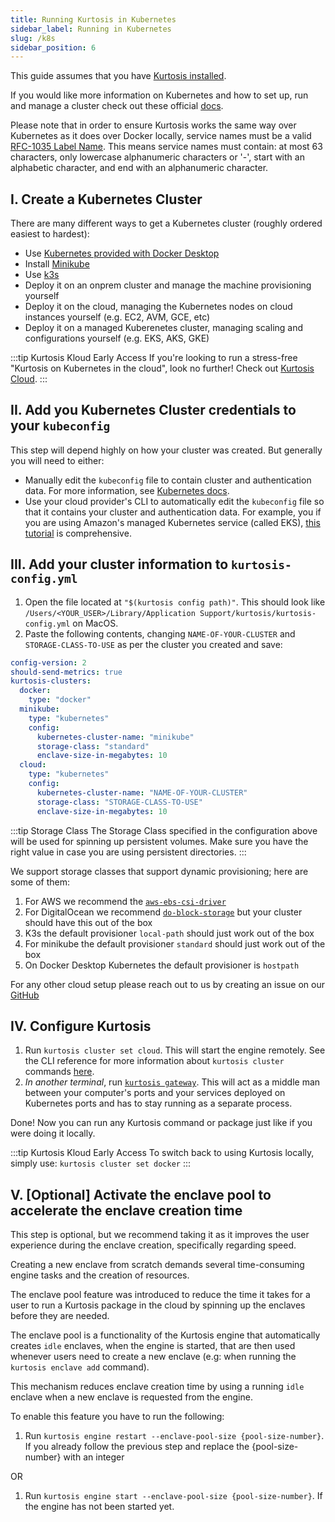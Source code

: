```yaml
---
title: Running Kurtosis in Kubernetes
sidebar_label: Running in Kubernetes
slug: /k8s
sidebar_position: 6
---
```


This guide assumes that you have [Kurtosis installed](../get-started/installing-the-cli.md).

If you would like more information on Kubernetes and how to set up, run and manage a cluster check out these official [docs](https://kubernetes.io/docs/home/). 

Please note that in order to ensure Kurtosis works the same way over Kubernetes as it does over Docker locally, service names must be a valid [RFC-1035 Label Name](https://kubernetes.io/docs/advanced-concepts/overview/working-with-objects/names/#rfc-1035-label-names). This means service names must contain: at most 63 characters, only lowercase alphanumeric characters or '-', start with an alphabetic character, and end with an alphanumeric character. 

I. Create a Kubernetes Cluster
-----------------

There are many different ways to get a Kubernetes cluster (roughly ordered easiest to hardest):

- Use [Kubernetes provided with Docker Desktop](https://docs.docker.com/desktop/kubernetes/)
- Install [Minikube](https://github.com/kubernetes/minikube)
- Use [k3s](https://k3s.io/)
- Deploy it on an onprem cluster and manage the machine provisioning yourself
- Deploy it on the cloud, managing the Kubernetes nodes on cloud instances yourself (e.g. EC2, AVM, GCE, etc)
- Deploy it on a managed Kuberenetes cluster, managing scaling and configurations yourself (e.g. EKS, AKS, GKE)

:::tip Kurtosis Kloud Early Access
If you're looking to run a stress-free "Kurtosis on Kubernetes in the cloud", look no further! Check out [Kurtosis Cloud](https://cloud.kurtosis.com/).
:::


II. Add you Kubernetes Cluster credentials to your `kubeconfig`
-------------------------

This step will depend highly on how your cluster was created. But generally you will need to either:

- Manually edit the `kubeconfig` file to contain cluster and authentication data. For more information, see [Kubernetes docs](https://kubernetes.io/docs/tasks/access-application-cluster/configure-access-multiple-clusters/).
- Use your cloud provider's CLI to automatically edit the `kubeconfig` file so that it contains your cluster and authentication data. For example, you if you are using Amazon's managed Kubernetes service (called EKS), [this tutorial](https://docs.aws.amazon.com/eks/latest/userguide/create-kubeconfig.html) is comprehensive.


III. Add your cluster information to `kurtosis-config.yml`
--------------------------------

1. Open the file located at `"$(kurtosis config path)"`. This should look like `/Users/<YOUR_USER>/Library/Application Support/kurtosis/kurtosis-config.yml` on MacOS.
2. Paste the following contents, changing `NAME-OF-YOUR-CLUSTER` and `STORAGE-CLASS-TO-USE` as per the cluster you created and save:
```yaml
config-version: 2
should-send-metrics: true
kurtosis-clusters:
  docker:
    type: "docker"
  minikube:
    type: "kubernetes"
    config:
      kubernetes-cluster-name: "minikube"
      storage-class: "standard"
      enclave-size-in-megabytes: 10
  cloud:
    type: "kubernetes"
    config:
      kubernetes-cluster-name: "NAME-OF-YOUR-CLUSTER"
      storage-class: "STORAGE-CLASS-TO-USE"
      enclave-size-in-megabytes: 10
```

:::tip Storage Class
The Storage Class specified in the configuration above will be used for spinning up persistent volumes. Make sure you have the right
value in case you are using persistent directories.
:::

We support storage classes that support dynamic provisioning; here are some of them:

1. For AWS we recommend the [`aws-ebs-csi-driver`](https://github.com/kubernetes-sigs/aws-ebs-csi-driver/blob/master/docs/install.md)
2. For DigitalOcean we recommend [`do-block-storage`](https://github.com/digitalocean/csi-digitalocean/?tab=readme-ov-file#installing-to-kubernetes) but your cluster should have this out of the box
3. K3s the default provisioner `local-path` should just work out of the box
4. For minikube the default provisioner `standard` should just work out of the box
5. On Docker Desktop Kubernetes the default provisioner is `hostpath`

For any other cloud setup please reach out to us by creating an issue on our [GitHub](https://github.com/kurtosis-tech/kurtosis)

IV. Configure Kurtosis
--------------------------------

1. Run `kurtosis cluster set cloud`.  This will start the engine remotely. See the CLI reference for more information about `kurtosis cluster` commands [here](../cli-reference/cluster-set.md).
1. *In another terminal*, run [`kurtosis gateway`](../cli-reference/gateway.md). This will act as a middle man between your computer's ports and your services deployed on Kubernetes ports and has to stay running as a separate process.

Done! Now you can run any Kurtosis command or package just like if you were doing it locally.

:::tip Kurtosis Kloud Early Access
To switch back to using Kurtosis locally, simply use: `kurtosis cluster set docker`
:::


V. \[Optional] Activate the enclave pool to accelerate the enclave creation time
--------------------------------

This step is optional, but we recommend taking it as it improves the user experience during the enclave creation, specifically regarding speed.

Creating a new enclave from scratch demands several time-consuming engine tasks and the creation of resources.

The enclave pool feature was introduced to reduce the time it takes for a user to run a Kurtosis package in the cloud by spinning up the enclaves before they are needed.

The enclave pool is a functionality of the Kurtosis engine that automatically creates `idle` enclaves, when the engine is started, that are then used whenever users need to create a new enclave (e.g: when running the `kurtosis enclave add` command).

This mechanism reduces enclave creation time by using a running `idle` enclave when a new enclave is requested from the engine.

To enable this feature you have to run the following:

1. Run `kurtosis engine restart --enclave-pool-size {pool-size-number}`. If you already follow the previous step and replace the {pool-size-number} with an integer

OR

1. Run `kurtosis engine start --enclave-pool-size {pool-size-number}`. If the engine has not been started yet.
